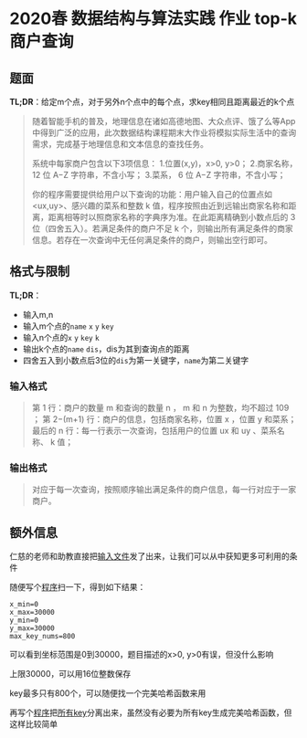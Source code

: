 # 2020春 数据结构与算法实践 作业 top-k商户查询

## 题面

**TL;DR**：给定m个点，对于另外n个点中的每个点，求key相同且距离最近的k个点

> 随着智能手机的普及，地理信息在诸如高德地图、大众点评、饿了么等App中得到广泛的应用，此次数据结构课程期末大作业将模拟实际生活中的查询需求，完成基于地理信息和文本信息的查找任务。
>
> 系统中每家商户包含以下3项信息：
> 1.位置(x,y)，x>0, y>0；
> 2.商家名称， 12 位 A−Z 字符串，不含小写；
> 3.菜系， 6 位 A−Z 字符串，不含小写；
>
> 你的程序需要提供给用户以下查询的功能：用户输入自己的位置点如 <ux,uy>、感兴趣的菜系和整数 k 值，程序按照由近到远输出商家名称和距离，距离相等时以照商家名称的字典序为准。在此距离精确到小数点后的 3 位（四舍五入）。若满足条件的商户不足 k 个，则输出所有满足条件的商家信息。若存在一次查询中无任何满足条件的商户，则输出空行即可。

## 格式与限制

**TL;DR**：

* 输入m,n
* 输入m个点的`name` `x` `y` `key`
* 输入n个点的`x` `y` `key` `k`
* 输出k个点的`name` `dis`，dis为其到查询点的距离
* 四舍五入到小数点后3位的`dis`为第一关键字，`name`为第二关键字

### 输入格式

> 第 1 行：商户的数量 m 和查询的数量 n ， m 和 n 为整数，均不超过 109 ；
> 第 2−(m+1) 行：商户的信息，包括商家名称，位置 x ，位置 y 和菜系；
> 最后的 n 行：每一行表示一次查询，包括用户的位置 ux 和 uy 、菜系名称、 k 值；

### 输出格式

> 对应于每一次查询，按照顺序输出满足条件的商户信息，每一行对应于一家商户。

## 额外信息

仁慈的老师和助教直接把[输入文件](./input)发了出来，让我们可以从中获知更多可利用的条件

随便写个[程序](./test.py)扫一下，得到如下结果：

```
x_min=0
x_max=30000
y_min=0
y_max=30000
max_key_nums=800
```

可以看到坐标范围是0到30000，题目描述的x>0, y>0有误，但没什么影响

上限30000，可以用16位整数保存

key最多只有800个，可以随便找一个完美哈希函数来用

再写个[程序](./get_keys.py)把[所有key](./all_keys.txt)分离出来，虽然没有必要为所有key生成完美哈希函数，但这样比较简单
